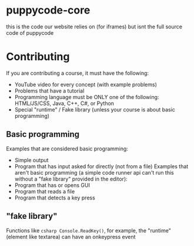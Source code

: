 # puppycode-core
this is the code our website relies on (for iframes) but isnt the full source code of puppycode
# Contributing
If you are contributing a course, it must have the following:
* YouTube video for every concept (with example problems)
* Problems that have a tutorial
* Programming language must be ONLY one of the following: HTML/JS/CSS, Java, C++, C#, or Python
* Special "runtime" / Fake library (unless your course is about basic programming)
## Basic programming
Examples that are considered basic programming:
* Simple output
* Program that has input asked for directly (not from a file)
Examples that aren't basic programming (a simple code runner api can't run this without a "fake library" provided in the editor):
* Program that has or opens GUI
* Program that reads a file
* Program that detects a key press
## "fake library"
Functions like ```csharp Console.ReadKey()```, for example, the "runtime" (element like textarea) can have an onkeypress event
